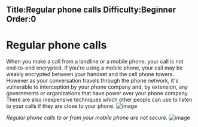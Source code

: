 Title:Regular phone calls
Difficulty:Beginner
Order:0
---
# Regular phone calls

When you make a call from a landline or a mobile phone, your call is not end-to-end encrypted. If you're using a mobile phone, your call may be weakly encrypted between your handset and the cell phone towers. However as your conversation travels through the phone network, it's vulnerable to interception by your phone company and, by extension, any governments or organizations that have power over your phone company. There are also inexpensive techniques which other people can use to listen to your calls if they are close to your phone. 
![image](call1.png)

_Regular phone calls to or from your mobile phone are not secure._
![image](msg1.png)